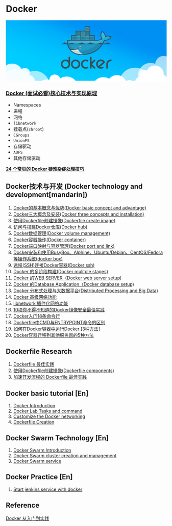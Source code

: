 # Docker

![Alt Image Text](images/docker_theme.jpg "Headline image")

### [Docker (面试必看)核心技术与实现原理](18docker_core_tech.md) 

* Namespaces
* 进程
* 网络
* `libnetwork`
* 挂载点(`chroot`)
* `CGroups`
* `UnionFS`
* 存储驱动
* `AUFS`
* 其他存储驱动

**[24 个常见的 Docker 疑难杂症处理技巧](23docker_24_issues.md)**



## Docker技术与开发 (Docker technology and development[mandarin])

1. [Docker的基本概念与优势(Docker basic concept and advantage)](1docker_basic_concept.md)
2. [Docker三大概念及安装(Docker three concepts and installation)](2docker_install.md)
3. [使用Dockerfile创建镜像(Dockerfile create image)](3docker_image.md)
4. [访问与搭建Docker仓库(Docker hub)](4docker_hub.md)
5. [Docker数据管理(Docker volume management)](5docker_data.md)
6. [Docker容器操作(Docker container)](6docker_container.md)
7. [Docker端口映射与容器管理(Docker port and link)](7docker_port.md)
8. [Docker安装和使用BusyBox、Alphine、Ubuntu/Debian、CentOS/Fedora等操作系统(docker box)
](8docker_box.md)
9. [远程(SSH)连接Docker容器(Docker ssh)](9docker_ssh.md)
10. [Docker 的多阶段构建(Docker mulitple stages)](10docer_stages.md)
11. [Docker 的WEB SERVER（Docker web server setup)](11doccker_webserver.md)
12. [Docker 的Database Application（Docker database setup)](12docker_database.md)
13. [Docker 分布式处理与大数据平台(Distributed Processing and Big Data)](13docker_dp_bigdata.md)
14. [Docker 高级网络功能](14docker_adv_Network.md)
15. [libnetwork 插件化网络功能](15docker_libnetwork_plugin.md)
16. [10项你不得不知道的Docker镜像安全最佳实践](16docker_10_practices.md)
17. [Docker入门18条命令行](17docker_18_commands.md)
18. [Dockerfile中CMD与ENTRYPOINT命令的区别](20dockerfile_cmd_entry.md)
19. [如何在Docker容器中运行Docker [3种方法]](21docker_in_docker.md)
20. [Docker容器迁移到其他服务器的5种方法](22docker_migration.md)

## Dockerfile Research

1. [Dockerfile 最佳实践](1dockerfile_best_practice.md)
2. [使用Dockerfile创建镜像(Dockerfile components)](3docker_image.md)
3. [加速开发流程的 Dockerfile 最佳实践](19dockerfile_code.md)


## Docker basic tutorial [En]

1. [Docker Introduction](1docker_intro_en.md)
2. [Docker Lab Tasks and command](2docker_labs_en.md)
3. [Customize the Docker networking](5docker_networking_en.md)
4. [Dockerfile Creation](6dockerfile_en.md)

## Docker Swarm Technology [En]

1. [Docker Swarm Introduction](7docker_swarm_en.md)
2. [Docker Swarm cluster creation and management](8docker_swarm2_en.md)
3. [Docker Swarm service](8docker_swarm3_en.md)

## Docker Practice [En]

1. [Start jenkins service with docker](4docker_jenkins_en.md)


## Reference
[Docker 从入门到实践](https://yeasy.gitbooks.io/docker_practice/)



